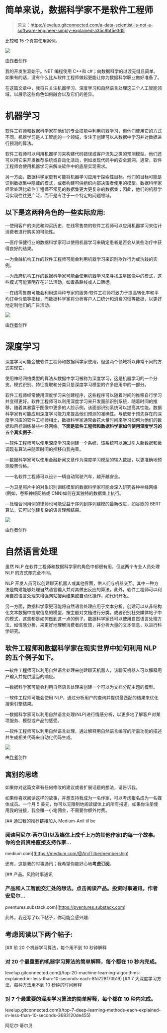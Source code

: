 # 简单来说，数据科学家不是软件工程师

> 原文：<https://levelup.gitconnected.com/a-data-scientist-is-not-a-software-engineer-simply-explained-a35c8bf5e3d5>

比较和 15 个真实使用案例。

![](img/aa83614373afc119d31cab9a26b5acba.png)

由[作者](https://medium.com/@AnilTilbe)创作

我的开发生涯始于。NET 编程使用 C++和 c#；向数据科学的过渡无缝且简单。如果有的话，没有什么比从软件工程师做起更能让你为数据科学职业做好准备了。

在这篇文章中，我将只关注机器学习、深度学习和自然语言处理这三个人工智能领域，以展示这些角色如何融合以及它们的差异。

# 机器学习

软件工程师和数据科学家在他们的专业技能中利用机器学习，但他们使用它的方式不同。机器学习是人工智能的一个领域，专注于创建可以从数据中学习并对数据进行预测的算法。

软件工程师可以利用机器学习来构建代码错误或客户流失之类的预测模型。他们还可以用它来开发推荐系统或自动化活动，例如发现代码中的安全漏洞。通常，软件工程师会使用机器学习来解决软件中的底层实现需求。

另一方面，数据科学家更有可能将机器学习应用于探索性目标。他们的目标可能是识别数据集中隐藏的模式，或者构建可供组织内部决策者使用的模型。数据科学家经常处理比软件工程师不常见的数据集更大更复杂的数据集；因此，他们的机器学习实现往往更广泛，而不是专注于一个特定的问题领域。

## 以下是这两种角色的一些实际应用:

—使用客户的浏览和购买历史，在线零售商的软件工程师可以应用机器学习来估计消费者进行购买的可能性。

—医疗保健行业的数据科学家可以使用机器学习来确定患者是否会从某些治疗中获得良好的结果。

—为金融机构工作的软件工程师可能会利用机器学习来识别欺诈行为或洗钱的实例。

—为政府机构工作的数据科学家可能会使用机器学习来寻找卫星图像中的模式，这些模式可能表明存在非法活动，如毒品路线或人口贩运。

—在线零售商可能会利用这两种专家的服务:软件工程师将致力于提高转化率和平均订单价值等指标，而数据科学家将分析客户人口统计和消费习惯等数据，以更好地定制他们的广告活动。

![](img/0660232002336754af855339f0a2541d.png)

由[作者](https://medium.com/@AnilTilbe)创作

# 深度学习

深度学习可能会被软件工程师和数据科学家使用，但这两个领域将以非常不同的方式实现它。

使用神经网络类型的算法从数据中学习被称为深度学习，这是机器学习的一个分支。模式识别、特征提取和分类只是深度学习模型的许多应用中的一部分。

软件工程师经常使用深度学习来创建程序，这些程序可以随着时间的推移自行学习并变得更好。软件工程师可以利用深度学习来开发面部识别系统，随着时间的推移，随着其暴露于图像中更多的人脸示例，该面部识别系统可以提高其性能。数据科学家有可能应用深度学习能力来提高他们预测的准确性。与依赖于预先存在的深度学习库的软件工程师相比，数据科学家通常会花大量时间来学习如何为他们的数据和目标训练某些神经网络。**下面是软件工程师和数据科学家如何使用深度学习的五个真实例子:**

—软件工程师可以使用深度学习来创建一个系统，该系统可以通过引入新数据和微调现有算法来随着时间的推移自我完善。

—数据科学家可以使用金融新闻文章作为深度学习模型的输入数据，以更准确地预测股票价格。

—一名软件工程师可以设计一辆自动驾驶汽车，越开越安全。

—为卫星照片中的对象识别训练模型的数据科学家可能会深入研究各种神经网络(例如，卷积神经网络或 CNN)如何在其独特的数据集上执行。

—处理合同用例的律师也可能受益于序列到序列建模的最新改进，如谷歌的 BERT 算法，它可以创建复杂的语言理解结果。

![](img/135ef81ae05bbbb4997b37a55d2c8f10.png)

由[作者](https://medium.com/@AnilTilbe)创作

# 自然语言处理

虽然 NLP 在软件工程师和数据科学家的角色中都很有用，但这两个专业人员处理 NLP 的方式却完全不同。

NLP 开发人员可以创建聊天机器人或其他界面，供人们与机器交互。其中一种方法是构建能够处理自然语言输入并对其做出反应的算法。此外，软件工程师可以利用自然语言处理来增强网站搜索结果或自动化操作，如代码开发。

另一方面，数据科学家更可能将自然语言处理应用于文本分析。创建可以从非结构化文本数据中提取信息的模型，按主题对文档进行分类，或者识别社交媒体帖子中的模式，这些都是如何做到这一点的例子。数据科学家还可以使用自然语言处理方法，如情感分析，来更好地理解消费者的反馈，并分析大量的文本信息，以进行科学研究。

## 软件工程师和数据科学家在现实世界中如何利用 NLP 的五个例子如下。

—软件工程师可以利用自然语言处理来创建聊天机器人，该聊天机器人可以解释用户输入并提供适当的响应。

—数据科学家可能会利用自然语言处理来创建一个可以为文档分配主题的模型。

—软件工程师可能会使用 NLP，通过分析用户的查询并提供最匹配的结果来优化搜索引擎结果。

—数据科学家可以利用自然语言处理(NLP)进行情感分析，以更多地了解客户对某项服务、模型或产品的感受。

—软件工程师可以利用自然语言处理，通过解释用自然语言编写的所需功能的描述并生成相关代码来自动化代码生成。

![](img/1720f770ec2149472aaa1763172552cb.png)

由[作者](https://medium.com/@AnilTilbe)创作

## 离别的思绪

如果你对这篇文章有任何修改的建议或者扩展话题的想法，请告诉我。

如果你喜欢阅读这样的故事，并想支持我成为一名作家，可以考虑报名成为一名媒体成员。一个月 5 美元，你可以无限制地阅读媒体上的所有报道。如果你注册使用我的链接，我会赚一小笔佣金，不需要你额外付费。

[](https://medium.com/@AnilTilbe/membership) [## 通过我的推荐链接加入 Medium-Anil til be

### 阅读阿尼尔·蒂尔贝(以及媒体上成千上万的其他作家)的每一个故事。你的会员资格直接支持作家…

medium.com](https://medium.com/@AnilTilbe/membership) 

还有，这是我的时事通讯；我希望你能好心地**考虑订阅**。

[](https://pventures.substack.com) [## 产品。风险时事通讯

### 产品和人工智能交汇处的想法。点击阅读产品。投资时事通讯，作者安尼尔…

pventures.substack.com](https://pventures.substack.com) 

此外，我还写了以下帖子，你可能会感兴趣:

## 考虑阅读以下两个帖子:

[](/top-20-machine-learning-algorithms-explained-in-less-than-10-seconds-each-8fd728f70b19) [## 前 20 个机器学习算法，每个用不到 10 秒钟解释

### 对 20 个最重要的机器学习算法的简单解释，每个都在 10 秒内完成。

levelup.gitconnected.com](/top-20-machine-learning-algorithms-explained-in-less-than-10-seconds-each-8fd728f70b19) [](/top-7-deep-learning-methods-each-explained-in-less-than-10-seconds-3683120de455) [## 7 大深度学习方法，每种方法用不到 10 秒钟的时间解释

### 对 7 个最重要的深度学习算法的简单解释，每个都在 10 秒内完成。

levelup.gitconnected.com](/top-7-deep-learning-methods-each-explained-in-less-than-10-seconds-3683120de455) 

阿尼尔·蒂尔贝